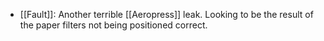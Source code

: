 
- [[Fault]]: Another terrible [[Aeropress]] leak. Looking to be the result of the paper filters not being positioned correct.